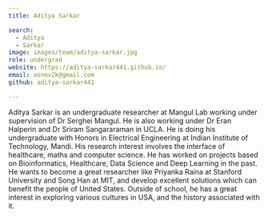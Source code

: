 ```yaml
---
title: Aditya Sarkar

search:
  - Aditya
  - Sarkar
image: images/team/aditya-sarkar.jpg
role: undergrad
website: https://aditya-sarkar441.github.io/
email: asnov2k@gmail.com
github: aditya-sarkar441

---
```


Aditya Sarkar is an undergraduate researcher at Mangul Lab working under supervision of Dr Serghei Mangul. He is also working under Dr Eran Halperin and Dr Sriram Sangararaman in UCLA. He is doing his undergraduate with Honors in Electrical Engineering at Indian Institute of Technology, Mandi. His research interest involves the interface of healthcare, maths and computer science. He has worked on projects based on Bioinformatics, Healthcare, Data Science and Deep Learning in the past. He wants to become a great researcher like Priyanka Raina at Stanford University and Song Han at MIT, and develop excellent solutions which can benefit the people of United States. Outside of school, he has a great interest in exploring various cultures in USA, and the history associated with it.    

